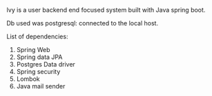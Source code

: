 Ivy is a user backend end focused system built with Java spring boot.

Db used was postgresql: connected to the local host.

List of dependencies:
1. Spring Web
2. Spring data JPA
3. Postgres Data driver
4. Spring security
5. Lombok
6. Java mail sender
